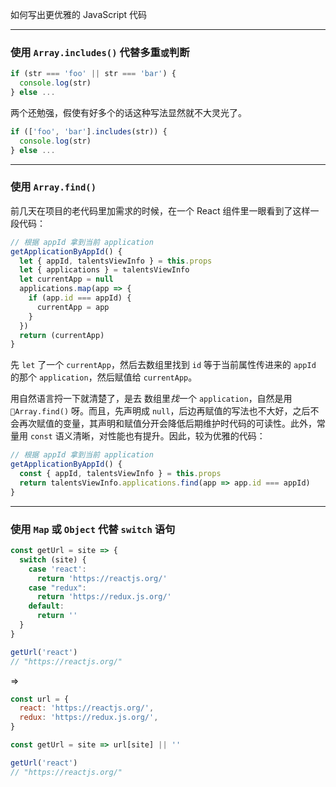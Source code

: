 如何写出更优雅的 JavaScript 代码

---
### 使用 `Array.includes()` 代替多重`或`判断

```javascript
if (str === 'foo' || str === 'bar') {
  console.log(str)
} else ...
```

两个还勉强，假使有好多个的话这种写法显然就不大灵光了。

```javascript
if (['foo', 'bar'].includes(str)) {
  console.log(str)
} else ...
```

---
### 使用 `Array.find()` 
前几天在项目的老代码里加需求的时候，在一个 React 组件里一眼看到了这样一段代码：

```javascript
// 根据 appId 拿到当前 application
getApplicationByAppId() {
  let { appId, talentsViewInfo } = this.props
  let { applications } = talentsViewInfo
  let currentApp = null
  applications.map(app => {
    if (app.id === appId) {
      currentApp = app
    }
  })
  return (currentApp)
}
```
先 `let` 了一个 `currentApp`，然后去数组里找到 `id` 等于当前属性传进来的 `appId` 的那个 `application`，然后赋值给 `currentApp`。

用自然语言捋一下就清楚了，是去 数组里*找*一个 `application`，自然是用 `Array.find()` 呀。而且，先声明成 `null`，后边再赋值的写法也不大好，之后不会再次赋值的变量，其声明和赋值分开会降低后期维护时代码的可读性。此外，常量用 `const` 语义清晰，对性能也有提升。因此，较为优雅的代码：

```javascript
// 根据 appId 拿到当前 application
getApplicationByAppId() {
  const { appId, talentsViewInfo } = this.props
  return talentsViewInfo.applications.find(app => app.id === appId)
}
```

---
### 使用 `Map` 或 `Object` 代替 `switch` 语句

```javascript
const getUrl = site => {
  switch (site) {
    case 'react':
      return 'https://reactjs.org/'
    case "redux":
      return 'https://redux.js.org/'
    default:
      return ''
  }
}

getUrl('react')
// "https://reactjs.org/"
```
=>
```javascript
const url = {
  react: 'https://reactjs.org/',
  redux: 'https://redux.js.org/',
}

const getUrl = site => url[site] || ''

getUrl('react')
// "https://reactjs.org/"
```
